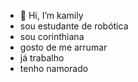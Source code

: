 - 👋 Hi, I’m kamily
- sou estudante de robótica
- sou corinthiana
- gosto de me arrumar
- já trabalho
- tenho namorado


  

